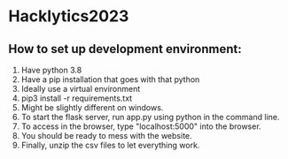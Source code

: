 # Hacklytics2023

## How to set up development environment:

1. Have python 3.8
2. Have a pip installation that goes with that python
3. Ideally use a virtual environment
4. pip3 install -r requirements.txt
5. Might be slightly different on windows.
6. To start the flask server, run app.py using python in the command line.
7. To access in the browser, type "localhost:5000" into the browser.
8. You should be ready to mess with the website.
9. Finally, unzip the csv files to let everything work.
